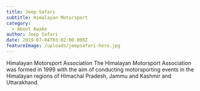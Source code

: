```yaml
---
title: Jeep Safari
subtitle: Himalayan Motorsport
category:
  - About Awake
author: Jeep Safari
date: 2019-07-04T03:02:00.000Z
featureImage: /uploads/jeepsafari-hero.jpg
---
```

Himalayan Motorsport Association
The Himalayan Motorsport Association was formed in 1999 with the aim of conducting motorsporting events in the Himalayan regions of Himachal Pradesh, Jammu and Kashmir and Uttarakhand.